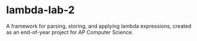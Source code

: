 # lambda-lab-2
A framework for parsing, storing, and applying lambda expressions, created as an end-of-year project for AP Computer Science.
